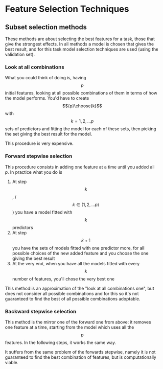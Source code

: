 # Feature Selection Techniques

## Subset selection methods

These methods are about selecting the best features for a task, those that give the strongest effects. In all methods a model is chosen that gives the best result, and for this task model selection techniques are used \(using the validation set\).

### Look at all combinations

What you could think of doing is, having $$p$$ initial features, looking at all possible combinations of them in terms of how the model performs. You'd have to create $${p}\choose{k}$$ with $$k = 1, 2, \ldots p$$ sets of predictors and fitting the model for each of these sets, then picking the set giving the best result for the model.

This procedure is very expensive.

### Forward stepwise selection

This procedure consists in adding one feature at a time until you added all $p$. In practice what you do is

1. At step $$k$$ , \( $$k \in (1, 2, \ldots p)$$ \) you have a model fitted with $$k$$ predictors
2. At step $$k+1$$ you have the sets of models fitted with one predictor more, for all possible choices of the new added feature and you choose the one giving the best result
3. At the very end, when you have all the models fitted with every $$k$$ number of features, you'll chose the very best one

This method is an approximation of the "look at all combinations one", but does not consider all possible combinations and for this so it's not guaranteed to find the best of all possible combinations adoptable.

### Backward stepwise selection

This method is the mirror one of the forward one from above: it removes one feature at a time, starting from the model which uses all the $$p$$ features. In the following steps, it works the same way.

It suffers from the same problem of the forwards stepwise, namely it is not guaranteed to find the best combination of features, but is computationally viable.

